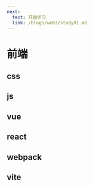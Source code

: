 ```yaml
---
next:
  text: 开始学习
  link: /blogs/web3/study01.md
---
```


# 前端

## css

## js

## vue

## react

## webpack

## vite
